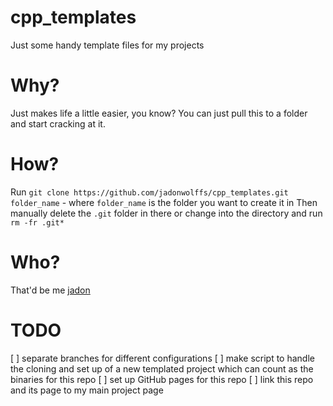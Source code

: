 # cpp_templates
Just some handy template files for my projects

# Why?
Just makes life a little easier, you know? You can just pull this to a folder and start cracking at it.

# How?
Run `git clone https://github.com/jadonwolffs/cpp_templates.git folder_name` - where `folder_name` is the folder you want to create it in
Then manually delete the `.git` folder in there or change into the directory and run `rm -fr .git*`

# Who?
That'd be me [jadon](https://www.github.com/jadonwolffs)

# TODO
[ ] separate branches for different configurations
[ ] make script to handle the cloning and set up of a new templated project which can count as the binaries for this repo
[ ] set up GitHub pages for this repo
  [ ] link this repo and its page to my main project page
